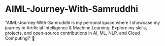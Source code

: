 # AIML-Journey-With-Samruddhi
"AIML-Journey-With-Samruddhi is my personal space where I showcase my journey in Artificial Intelligence &amp; Machine Learning. Explore my skills, projects, and open-source contributions in AI, ML, NLP, and Cloud Computing!" 🚀
